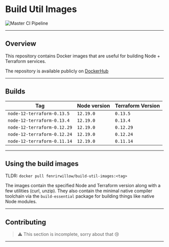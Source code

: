 # Build Util Images

![Master CI Pipeline](https://github.com/FenrirWillow/build-util-images/workflows/Master%20CI%20Pipeline/badge.svg)

---

## Overview

This repository contains Docker images that are useful for building Node + Terraform services.

The repository is available publicly on [DockerHub](https://hub.docker.com/r/fenrirwillow/build-util-images)

---

## Builds

Tag | Node version | Terraform Version
---|---|---
`node-12-terraform-0.13.5` | `12.19.0` | `0.13.5`
`node-12-terraform-0.13.4` | `12.19.0` | `0.13.4`
`node-12-terraform-0.12.29` | `12.19.0` | `0.12.29`
`node-12-terraform-0.12.24` | `12.19.0` | `0.12.24`
`node-12-terraform-0.11.14` | `12.19.0` | `0.11.14`

---

## Using the build images

TLDR: `docker pull fenrirwillow/build-util-images:<tag>`

The images contain the specified Node and Terraform version along with a few utilities (curl, unzip). They also contain the minimal native compiler toolchain via the `build-essential` package for building things like native Node modules.

---

## Contributing

> ⚠ This section is incomplete, sorry about that 😢

---
